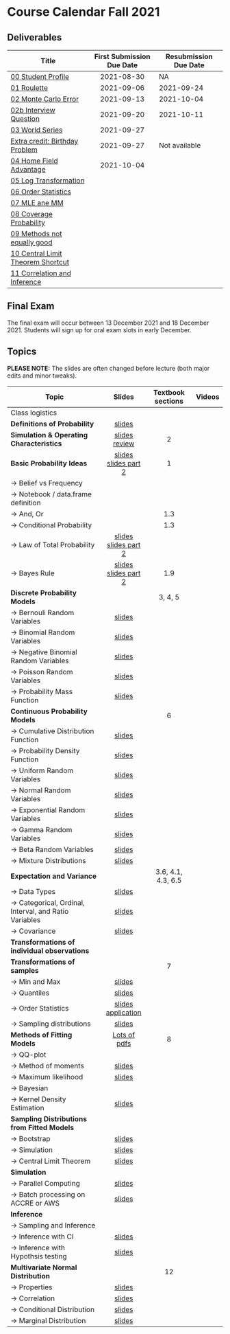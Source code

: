 # Course Calendar Fall 2021

## Deliverables

| Title | First Submission Due Date | Resubmission Due Date |
|---|:---:|---|
| <a class = "callink" href = "https://github.com/thomasgstewart/data-science-5620-fall-2021/blob/master/deliverables/00-getting-started.md">00 Student Profile</a> | 2021-08-30 | NA |
| <a class = 'callink' href ='https://github.com/thomasgstewart/data-science-5620-Fall-2021/blob/master/deliverables/01-roulette.md'>01 Roulette</a> | 2021-09-06  | 2021-09-24 |
| <a class = 'callink' href ='https://github.com/thomasgstewart/data-science-5620-Fall-2021/blob/master/deliverables/02-monte-carlo-error.md'>02 Monte Carlo Error</a> | 2021-09-13 | 2021-10-04 |
| <a class = 'callink' href ='https://github.com/thomasgstewart/data-science-5620-Fall-2021/blob/master/deliverables/02b-interview-question.md'>02b Interview Question</a> | 2021-09-20| 2021-10-11 |
| <a class = 'callink' href ='https://github.com/thomasgstewart/data-science-5620-Fall-2021/blob/master/deliverables/03-probability-calcs.md'>03 World Series</a> | 2021-09-27 | |
| <a class = 'callink' href ='https://github.com/thomasgstewart/data-science-5620-Fall-2021/blob/master/deliverables/EC1-birthday-problem.md'>Extra credit: Birthday Problem</a> | 2021-09-27  | Not available |
| <a class = 'callink' href ='https://github.com/thomasgstewart/data-science-5620-Fall-2021/blob/master/deliverables/04-world-series-home-field.md'>04 Home Field Advantage</a> | 2021-10-04 |  |
| <a class = 'callink' href ='https://github.com/thomasgstewart/data-science-5620-fall-2021/blob/master/deliverables/05-log-transformation.md'>05 Log Transformation</a> |  |  |
| <a class = 'callink' href ='https://github.com/thomasgstewart/data-science-5620-fall-2021/blob/master/deliverables/06-order-statistics.md'>06 Order Statistics</a> |  |  |
| <a class = 'callink' href ='https://github.com/thomasgstewart/data-science-5620-fall-2021/blob/master/deliverables/07-mle-mm.md'>07 MLE ane MM</a> |  |  |
| <a class = 'callink' href ='https://github.com/thomasgstewart/data-science-5620-fall-2021/blob/master/deliverables/08-coverage-probability.md'>08 Coverage Probability</a> |  |  |
| <a class = 'callink' href ='https://github.com/thomasgstewart/data-science-5620-fall-2021/blob/master/deliverables/09-method-comparison.md'>09 Methods not equally good</a> |  |  |
|<a class = 'callink' href ='https://github.com/thomasgstewart/data-science-5620-fall-2021/blob/master/deliverables/10-clt.md'>10 Central Limit Theorem Shortcut</a>|  |  |
|<a class = 'callink' href ='https://github.com/thomasgstewart/data-science-5620-fall-2021/blob/master/deliverables/11-mvn.md'>11 Correlation and Inference</a> |  |  |

## Final Exam

The final exam will occur between 13 December 2021 and 18 December 2021.  Students will sign up for oral exam slots in early December.

## Topics

**PLEASE NOTE:** The slides are often changed before lecture (both major edits and minor tweaks).  

| Topic | Slides | Textbook sections | Videos |
|---|:---:|:---:|---|
| Class logistics | | | |
| **Definitions of Probability** | [slides](https://biostatdata.app.vumc.org/tgs/01-probability-definition-slides.html)  | | |
| **Simulation & Operating Characteristics** | <a class = 'callink' href ='https://biostatdata.app.vumc.org/tgs/01-simulation-slides.html'>slides</a><br>[review](https://biostatdata.app.vumc.org/tgs/02-simulation-review-slides.html) | 2 |  |
| **Basic Probability Ideas** | [slides](https://biostatdata.app.vumc.org/tgs/03-probability-basics-slides.html) <br> [slides part 2](https://biostatdata.app.vumc.org/tgs/04-probability-basics-part2-slides.html) | 1 |  |
|  → Belief vs Frequency  | | | |
|  → Notebook / data.frame definition  | | | |
|  → And, Or  | | 1.3 | |
|  → Conditional Probability | | 1.3 | |
|  → Law of Total Probability | [slides](./lectures/04-probability-bayes-rule.pdf) <br> [slides part 2](./lectures/04-more-bayes.pdf)|
|  → Bayes Rule | [slides](./lectures/04-probability-bayes-rule.pdf) <br> [slides part 2](./lectures/04-more-bayes.pdf) | 1.9 |  |
| **Discrete Probability Models** | | 3, 4, 5 | |
| → Bernouli Random Variables | [slides](https://biostatdata.app.vumc.org/tgs/05-binomial-prob.html) | |  |
| → Binomial Random Variables | [slides](https://biostatdata.app.vumc.org/tgs/05-binomial-prob.html)| |  |
| → Negative Binomial Random Variables | [slides](https://biostatdata.app.vumc.org/tgs/05-binomial-prob.html) | | |
| → Poisson Random Variables | [slides](https://biostatdata.app.vumc.org/tgs/06-poisson.html) | | |
| → Probability Mass Function | [slides](https://biostatdata.app.vumc.org/tgs/07-pmf-cdf.html)| | |
| **Continuous Probability Models** | | 6 | |
| → Cumulative Distribution Function | [slides](https://biostatdata.app.vumc.org/tgs/08-continuous-probability-models.html) | | |
| → Probability Density Function | [slides](https://biostatdata.app.vumc.org/tgs/08-continuous-probability-models.html) | | |
| → Uniform Random Variables  | [slides](https://biostatdata.app.vumc.org/tgs/09-continuous-probability-models-part2.html)| |  |
| → Normal Random Variables  | [slides](https://biostatdata.app.vumc.org/tgs/09-continuous-probability-models-part2.html) | | |
| → Exponential Random Variables  | [slides](https://biostatdata.app.vumc.org/tgs/09-continuous-probability-models-part2.html) | | |
| → Gamma Random Variables  | [slides](https://biostatdata.app.vumc.org/tgs/09-continuous-probability-models-part2.html) | | |
| → Beta Random Variables  | [slides](https://biostatdata.app.vumc.org/tgs/09-continuous-probability-models-part2.html) | | |
| → Mixture Distributions  | [slides](https://biostatdata.app.vumc.org/tgs/09-continuous-probability-models-part2.html) | | |
| **Expectation and Variance** | | 3.6, 4.1, 4.3, 6.5  | |
| → Data Types | [slides](https://biostatdata.app.vumc.org/tgs/10-expectation-variance.html) | | |
| → Categorical, Ordinal, Interval, and Ratio Variables | [slides](https://biostatdata.app.vumc.org/tgs/10-expectation-variance.html) | | |
| → Covariance | [slides](https://biostatdata.app.vumc.org/tgs/10-expectation-variance.html) | | |
| **Transformations of individual observations** | | |  |
| **Transformations of samples** | | 7 | |
| → Min and Max | [slides](https://biostatdata.app.vumc.org/tgs/11-transformations-order-statistics.html) | | |
| → Quantiles | [slides](https://biostatdata.app.vumc.org/tgs/11-transformations-order-statistics.html) | | |
| → Order Statistics | [slides](https://biostatdata.app.vumc.org/tgs/11-transformations-order-statistics.html) <br> [application](https://biostatdata.app.vumc.org/tgs/12-applications-order-statistics.html) | | | |
| → Sampling distributions | [slides](https://biostatdata.app.vumc.org/tgs/11-transformations-order-statistics.html) | | |
| **Methods of Fitting Models** | [Lots of pdfs](https://www.desmos.com/calculator/qgpfi00qnb) | 8 | |
| → QQ-plot | | |  |
| → Method of moments | [slides](https://biostatdata.app.vumc.org/tgs/15-fitting-continuous-models-mle.html) | | |
| → Maximum likelihood | [slides](https://biostatdata.app.vumc.org/tgs/15-fitting-continuous-models-mle.html)  | | |
| → Bayesian | | | |
| → Kernel Density Estimation | [slides](https://biostatdata.app.vumc.org/tgs/14-fitting-continuous-models.html) | | |
| **Sampling Distributions from Fitted Models**| | | |
| → Bootstrap | [slides](https://biostatdata.app.vumc.org/tgs/13-bootstrap.html) | | |
| → Simulation | [slides](https://biostatdata.app.vumc.org/tgs/16-sampling-distributions-from-Fhat.html) | | |
| → Central Limit Theorem | [slides](https://biostatdata.app.vumc.org/tgs/19-normal-distribution-clt.html) | | |
| **Simulation** | | | |
| → Parallel Computing | [slides](https://biostatdata.app.vumc.org/tgs/18-parallel-processing.html) | | |
| → Batch processing on ACCRE or AWS | [slides](https://biostatdata.app.vumc.org/tgs/20-batch-processing-accre.html) | | |
| **Inference**| | | |
| → Sampling and Inference | | | |
| → Inference with CI | [slides](https://biostatdata.app.vumc.org/tgs/inference2.pdf) | | |
| → Inference with Hypothsis testing | [slides](https://biostatdata.app.vumc.org/tgs/inference2.pdf) | |  |
| **Multivariate Normal Distribution** | | 12 | |
| → Properties | [slides](https://biostatdata.app.vumc.org/tgs/21-multivariate-normal-distributions.html) | | |
| → Correlation | [slides](https://biostatdata.app.vumc.org/tgs/21-multivariate-normal-distributions.html) | | |
| → Conditional Distribution | [slides](https://biostatdata.app.vumc.org/tgs/22-multivariate-conditional-distribution.html) | | |
| → Marginal Distribution | [slides](https://biostatdata.app.vumc.org/tgs/22-multivariate-conditional-distribution.html) | | |

<!-- 
## Lecture and Office Hours Videos

| Date | Description |
|---|---|
| 2020-08-24 | [Lecture - Simulation](https://vbiostat2.app.vumc.org/index.php/s/mTEyw4YZcLp9BCq) |
| 2020-08-26 | [Lecture - Course Policies](https://vbiostat2.app.vumc.org/index.php/s/BNNBgE4frZEaQC2) |
| 2020-08-31 | [Lecture - Roulette Deliverable Review](https://vbiostat2.app.vumc.org/index.php/s/wyzQBBJooN2EZGT) |
| 2020-08-31 | [Offic Hours - Plotting budget profile over time (roulette deliverable](https://vbiostat2.app.vumc.org/index.php/s/EBRyoKNSeziZk2d) |
| 2020-09-02 | [Lecture - Probability](https://vbiostat2.app.vumc.org/index.php/s/ZTp9GkFBqHzo5oG) |
| 2020-09-04 | [Lecture - Probability part 2](https://vbiostat2.app.vumc.org/index.php/s/HPgzdztncLnHqob) |
| 2020-09-05 | [Deliverable - Absolute and relative error](https://vbiostat2.app.vumc.org/index.php/s/29CpdaTTRicBp2p) |
| 2020-09-07 | [Lecture - Probability review](https://vbiostat2.app.vumc.org/index.php/s/pypYELcirmqzZFe) |
| 2020-09-09 | [Lecture - Bayes Rule](https://vbiostat2.app.vumc.org/index.php/s/QiGcZmD7Rk8C7k9) |
| 2020-09-11 | [Lecture - Probability practice questions](https://vbiostat2.app.vumc.org/index.php/s/W6dXZFjsop3HW8K)|
| 2020-09-11 | [Probability practice question - coin toss](https://vbiostat2.app.vumc.org/index.php/s/xRB9aMDC4AEn5di)|
| 2020-09-14 | [Lecture - Binomial, Negative binomial](https://vbiostat2.app.vumc.org/index.php/s/tfH5MayYYnaotk8) |
| 2020-09-16 | [Lecture - Binomial, Negative binomial (cont)](https://vbiostat2.app.vumc.org/index.php/s/H3wYDm89L5sp6qW) |
| 2020-09-16 | [Practice Problems - Binomial, Negative binomial](https://vbiostat2.app.vumc.org/index.php/s/ETed5MT7ycA6NQz) | 
| 2020-09-18 | [Lecture - Poisson distribution](https://vbiostat2.app.vumc.org/index.php/s/77iw36kT3YB5TfR) |
| 2020-09-21 | [Lecture - Deliverable 3 question 5](https://vbiostat2.app.vumc.org/index.php/s/HWEKG67wCAbrz9J) |
| 2020-09-23 | [Lecture - World Series distribution](https://vbiostat2.app.vumc.org/index.php/s/EmS88pZXriYTZPt) |
| 2020-09-25 | [Lecture - Continuous probability models](https://vbiostat2.app.vumc.org/index.php/s/93FxTFYLEc8LTdo) |
| 2020-09-28 | [Lecture - Uniform, Normal, Gamma, Beta, Finite Mixture](https://vbiostat2.app.vumc.org/index.php/s/MxBX2zMrHsz2RHL) |
| 2020-09-30 | [Lecture - Practice problems](https://vbiostat2.app.vumc.org/index.php/s/9GR9DyFAybmTxfZ) |
| 2020-09-30 | [Practice Problems - Uniform, Normal, Gamma, Mixture distribution](https://vbiostat2.app.vumc.org/index.php/s/qMqomiK8F7Cs55a) |
| 2020-10-02 | [Lecture - Data Types](https://vbiostat2.app.vumc.org/index.php/s/GsJdXHk5Lgo8NJH) |  
| 2020-10-05 | [Lecture - Expectation and Variance](https://vbiostat2.app.vumc.org/index.php/s/8KLXGFK9k38zyKB) |  
| 2020-10-07 | [Lecture - Covariance](https://vbiostat2.app.vumc.org/index.php/s/2kQNKji2i8FzfDC) |
| 2020-10-05 | [Lecture - Expectation and Variance](https://vbiostat2.app.vumc.org/index.php/s/8KLXGFK9k38zyKB) |  
| 2020-10-09 | [Lecture - Middle and Spread](https://vbiostat2.app.vumc.org/index.php/s/wp7ckAY7r4a688A) |
| 2020-10-10 | [Deliverable - Geometric Mean and Arithmetic Mean](https://vbiostat2.app.vumc.org/index.php/s/Na4BR9jZPCgNq2s) |
| 2020-10-12 | [Lecture - Samples](https://vbiostat2.app.vumc.org/index.php/s/SP37t3kDEmCQ3sw) |
| 2020-10-14 | [Lecture - QQ plot, application of ordinal statistics](https://vbiostat2.app.vumc.org/index.php/s/XKTL5mrqipYGMLt) |
| 2020-10-16 | [Lecture - Method of Moments](https://vbiostat2.app.vumc.org/index.php/s/wNJQqmcsrrDpqmf) |
| 2020-10-19 | [Lecture - MLE](https://vbiostat2.app.vumc.org/index.php/s/MAwTAxKLc4SSQ8F) |
| 2020-10-21 | [Lecture - MLE and MM Deliverable](https://vbiostat2.app.vumc.org/index.php/s/XW6ZcQjAMDZwaJq) |
| 2020-10-24 | [Lecture - Bootstrap](https://vbiostat2.app.vumc.org/index.php/s/k5K2qmpPxbDL2bL) |
| 2020-10-26 | [Lecture - Kernel Density Estimation](https://vbiostat2.app.vumc.org/index.php/s/3BBkLAFxESqLCXs) |
| 2020-10-28 | [Lecture - Sampling from Fitted Distributions](https://vbiostat2.app.vumc.org/index.php/s/Zbmi6Y7dFgYCGbb) |
| 2020-10-30 | [Lecture - Uniform + quantile](https://vbiostat2.app.vumc.org/index.php/s/gRbtbZPisscWWpa) |
| 2020-10-31 | [Practice Question - Quantile function for mixture distribution](https://vbiostat2.app.vumc.org/index.php/s/ycgcoPbMSicNgoQ) |
| 2020-11-02 | [Lecture - U + Q vs B + Q](https://vbiostat2.app.vumc.org/index.php/s/wcg22Y39ni48mdN) |
| 2020-11-04 | [Lecture - Breakout rooms (practice problems) ](https://vbiostat2.app.vumc.org/index.php/s/yFmWBfqkXiXWsQs) |
| 2020-11-06 | [Lecture - Parallel Computing](https://vbiostat2.app.vumc.org/index.php/s/bKoLZ66NnfiFAxG) |
| 2020-11-09 | [Lecture - CLT Shortcut](https://vbiostat2.app.vumc.org/index.php/s/5t5RperMFNKo4DA) |
| 2020-11-11 | [Lecture - CLT Shortcut continued](https://vbiostat2.app.vumc.org/index.php/s/fiPLN3pTdXRp27B) |
| 2020-11-13 | [Lecture - Sampling and Inference](https://vbiostat2.app.vumc.org/index.php/s/6Pbt7QijSmRowra) |
| 2020-11-14 | [Practice - Parallel Computing and ACCRE](https://vbiostat2.app.vumc.org/index.php/s/HGpKpjnX3NBtNi6) |
| 2020-11-16 | [Lecture - Inference with CI](https://vbiostat2.app.vumc.org/index.php/s/qa6o929zCR9agQP) |
| 2020-11-18 | [Lecture - Inference with Hypothesis Testing](https://vbiostat2.app.vumc.org/index.php/s/HnEHbeY8f9C7LKS) |
| 2020-11-20 | [Lecture - Inference with p-values](https://vbiostat2.app.vumc.org/index.php/s/tEeHi6obGmY5ePg) |
| 2020-11-30 | [Lecture - Multivariate](https://vbiostat2.app.vumc.org/index.php/s/bPzT6MorfwXknRX) |
| 2020-12-02 | [Lecture - Conditional Multivariate](https://vbiostat2.app.vumc.org/index.php/s/2wSkbWcfjDFQD39) |
| 2020-12-03 | [Office Hour - Final Exam](https://vbiostat2.app.vumc.org/index.php/s/LjdmXzFNYy3tzdN) |
| 2020-12-04 | [Office Hour - 7am](https://vbiostat2.app.vumc.org/index.php/s/M9ysHH4zoJbNFwE) |
| 2020-12-05 | [Office Hour - 10am](https://vbiostat2.app.vumc.org/index.php/s/GNLC3KzAXS5qNsz) |
| 2020-12-05 | [Office Hour - 11:30am](https://vbiostat2.app.vumc.org/index.php/s/HfNzmYGCKCFkon9) |
| 2020-12-06 | [Final Exam Hint](https://vbiostat2.app.vumc.org/index.php/s/o3BG6LCamr5cRH3) |
-->

